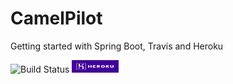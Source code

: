 # CamelPilot
Getting started with Spring Boot, Travis and Heroku

![Build Status](https://travis-ci.org/alu0100696691/CamelPilot.svg?branch=master) [<img src="https://raw.githubusercontent.com/alu0100696691/CamelPilot/master/src/main/resources/static/imgs/heroku-logotype-horizontal-white.png" width="75" height="20">](https://camelpilot.herokuapp.com/)



